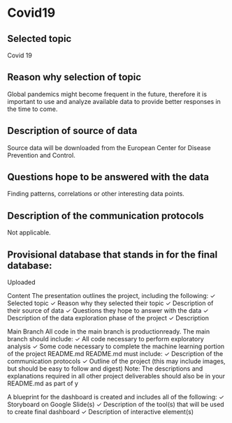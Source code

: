 # Covid19

## Selected topic
Covid 19 

## Reason why selection of topic
Global pandemics might become frequent in the future, therefore it is important to use and analyze available data to provide better responses in the time to come. 

## Description of source of data
Source data will be downloaded from the European Center for Disease Prevention and Control. 

## Questions hope to be answered with the data
Finding patterns, correlations or other interesting data points. 

## Description of the communication protocols
Not applicable.

## Provisional database that stands in for the final database: 
Uploaded


Content
The presentation outlines the project, including the following:
✓ Selected topic
✓ Reason why they selected their topic
✓ Description of their source of data
✓ Questions they hope to answer with the data
✓ Description of the data exploration phase of the project
✓ Description

Main Branch
All code in the main branch is productionready. The main branch should include:
✓ All code necessary to perform exploratory analysis
✓ Some code necessary to complete the machine learning portion of the project
README.md
README.md must include:
✓ Description of the communication protocols
✓ Outline of the project (this may include images, but should be easy to follow and digest)
Note: The descriptions and explanations required in all other project deliverables should also be in your README.md as part of y

A blueprint for the dashboard is created and includes all of the following:
✓ Storyboard on Google Slide(s)
✓ Description of the tool(s) that will be used to create final dashboard
✓ Description of interactive element(s)
